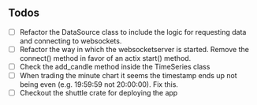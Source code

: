 ## Todos
- [ ] Refactor the DataSource class to include the logic for requesting data and connecting to websockets.
- [ ] Refactor the way in which the websocketserver is started. Remove the connect() method in favor of an actix start() method.
- [ ] Check the add_candle method inside the TimeSeries class
- [ ] When trading the minute chart it seems the timestamp ends up not being even (e.g. 19:59:59 not 20:00:00). Fix this.
- [ ] Checkout the shuttle crate for deploying the app
